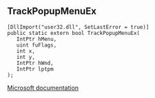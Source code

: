 ## TrackPopupMenuEx

```
[DllImport("user32.dll", SetLastError = true)]
public static extern bool TrackPopupMenuEx(
   IntPtr hMenu,
   uint fuFlags,
   int x,
   int y,
   IntPtr hWnd,
   IntPtr lptpm
);
```

[Microsoft documentation](https://docs.microsoft.com/en-us/windows/win32/api/winuser/nf-winuser-trackpopupmenuex)

